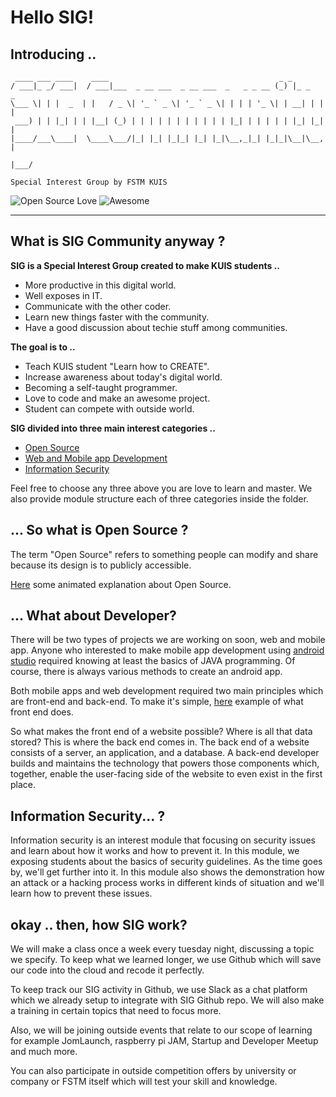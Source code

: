 # Hello SIG!

## Introducing ..

     ____ ___ ____    ____                                      _ _         
    / ___|_ _/ ___|  / ___|___  _ __ ___  _ __ ___  _   _ _ __ (_) |_ _   _
    \___ \| | |  _  | |   / _ \| '_ ` _ \| '_ ` _ \| | | | '_ \| | __| | | |
     ___) | | |_| | | |__| (_) | | | | | | | | | | | |_| | | | | | |_| |_| |
    |____/___\____|  \____\___/|_| |_| |_|_| |_| |_|\__,_|_| |_|_|\__|\__, |
                                                                      |___/

`Special Interest Group by FSTM KUIS`

![Open Source Love](https://badges.frapsoft.com/os/v1/open-source.svg?v=103) ![Awesome](https://cdn.rawgit.com/sindresorhus/awesome/d7305f38d29fed78fa85652e3a63e154dd8e8829/media/badge.svg)
***

## What is SIG Community anyway ?

**SIG is a Special Interest Group created to make KUIS students ..**
  * More productive in this digital world.
  * Well exposes in IT.
  * Communicate with the other coder.
  * Learn new things faster with the community.
  * Have a good discussion about techie stuff among communities.

**The goal is to ..**
  * Teach KUIS student "Learn how to CREATE".
  * Increase awareness about today's digital world.
  * Becoming a self-taught programmer.
  * Love to code and make an awesome project.
  * Student can compete with outside world.

**SIG divided into three main interest categories ..**
  * [Open Source](https://github.com/norFarhan/SIG-FSTM/tree/master/open-source)
  * [Web and Mobile app Development](https://github.com/norFarhan/SIG-FSTM/tree/master/developer)
  * [Information Security](https://github.com/norFarhan/SIG-FSTM/tree/master/information-security)

Feel free to choose any three above you are love to learn and master. We also provide module structure each of three 
categories inside the folder.

## ... So what is Open Source ?

The term "Open Source" refers to something people can modify and share because its design is to publicly accessible.

[Here](https://youtu.be/a8fHgx9mE5U) some animated explanation about Open Source.

## ... What about Developer?

There will be two types of projects we are working on soon, web and mobile app. 
Anyone who interested to make mobile app development using 
[android studio](https://developer.android.com/studio/index.html) required knowing at 
least the basics of JAVA programming. Of course, there is always various methods to create an android app. 

Both mobile apps and web development required two main principles which are front-end and back-end. To make it's simple, 
[here](https://youtu.be/Q5763pPchvw) example of what front end does. 
 
So what makes the front end of a website possible? Where is all that data stored? This is where the back end comes in. 
The back end of a website consists of a server, an application, and a database. A back-end developer builds and maintains 
the technology that powers those components which, together, enable the user-facing side of the website to even exist in 
the first place.

## Information Security... ?

Information security is an interest module that focusing on security issues and learn about how it works and how to prevent 
it. In this module, we exposing students about the basics of security guidelines. As the time goes by, we'll get 
further into it. In this module also shows the demonstration how an attack or a hacking process works in different 
kinds of situation and we'll learn how to prevent these issues.

## okay .. then, how SIG work?

We will make a class once a week every tuesday night, discussing a topic we specify. 
To keep what we learned longer, we use 
Github which will save our code into the cloud and recode it perfectly.

To keep track our SIG activity in Github, we use Slack as a chat platform which we already setup to integrate with SIG Github repo.
We will also make a training in certain topics that need to focus more. 

Also, we will be joining outside events that relate to our scope of learning for example JomLaunch, 
raspberry pi JAM, Startup and Developer Meetup and much more.

You can also participate in outside competition offers by university or company or FSTM itself 
which will test your skill and knowledge.